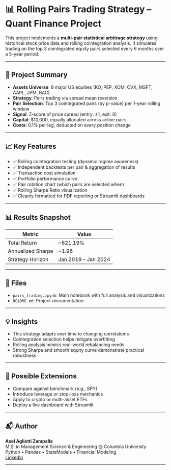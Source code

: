 # 📊 Rolling Pairs Trading Strategy – Quant Finance Project

This project implements a **multi-pair statistical arbitrage strategy** using historical stock price data and rolling cointegration analysis. It simulates trading on the top 3 cointegrated equity pairs selected every 6 months over a 5-year period.

---

## 🚀 Project Summary

- **Assets Universe**: 8 major US equities (KO, PEP, XOM, CVX, MSFT, AAPL, JPM, BAC)
- **Strategy**: Pairs trading via spread mean reversion
- **Pair Selection**: Top 3 cointegrated pairs (by p-value) per 1-year rolling window
- **Signal**: Z-score of price spread (entry: ±1, exit: 0)
- **Capital**: $10,000, equally allocated across active pairs
- **Costs**: 0.1% per leg, deducted on every position change

---

## 📈 Key Features

- ✅ Rolling cointegration testing (dynamic regime awareness)
- ✅ Independent backtests per pair & aggregation of results
- ✅ Transaction cost simulation
- ✅ Portfolio performance curve
- ✅ Pair rotation chart (which pairs are selected when)
- ✅ Rolling Sharpe Ratio visualization
- ✅ Cleanly formatted for PDF reporting or Streamlit dashboards

---

## 📊 Results Snapshot

| Metric              | Value           |
|---------------------|------------------|
| Total Return        | ~621.19%          |
| Annualized Sharpe   | ~1.96            |
| Strategy Horizon    | Jan 2019 – Jan 2024 |


---

## 📂 Files

- `pairs_trading.ipynb`: Main notebook with full analysis and visualizations
- `README.md`: Project documentation

---

## 💡 Insights

- This strategy adapts over time to changing correlations
- Cointegration selection helps mitigate overfitting
- Rolling analysis mimics real-world rebalancing needs
- Strong Sharpe and smooth equity curve demonstrate practical robustness

---

## 🔧 Possible Extensions

- Compare against benchmark (e.g., SPY)
- Introduce leverage or stop-loss mechanics
- Apply to crypto or multi-asset ETFs
- Deploy a live dashboard with Streamlit

---

## 📬 Author

**Axel Aglietti Zampalla**  
M.S. in Management Science & Engineering @ Columbia University  
Python • Pandas • StatsModels • Financial Modeling  
[LinkedIn](https://www.linkedin.com/in/axel-aglietti)

---

